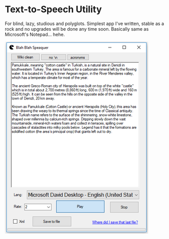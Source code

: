 # Text-to-Speech Utility

For blind, lazy, studious and polyglots. Simplest app I've written, stable as a rock and no upgrades will be done any time soon. Basically same as Microsoft's Notepad... hehe.

![screenshot-image](assets/thumbs/Screenshot-tts-utility.png)